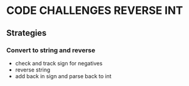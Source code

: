 # CODE CHALLENGES REVERSE INT

## Strategies

### Convert to string and reverse

- check and track sign for negatives
- reverse string
- add back in sign and parse back to int
